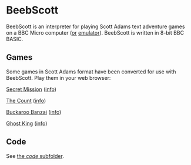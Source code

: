 # BeebScott

BeebScott is an interpreter for playing Scott Adams text adventure games on a BBC Micro computer ([or](https://bbc.godbolt.org) [emulator](http://www.mkw.me.uk/beebem/)). BeebScott is written in 8-bit BBC BASIC.


## Games

Some games in Scott Adams format have been converted for use with BeebScott. Play them in your web browser:

[Secret Mission](http://bbcmicro.co.uk//jsbeeb/play.php?autoboot&disc=https://raw.githubusercontent.com/ahope1/BeebScott/main/games/ScottAdams/03%20Secret%20Mission/adv03-edited.ssd&cpuMultiplier=2) ([info](https://github.com/ahope1/BeebScott/tree/main/games/ScottAdams/03%20Secret%20Mission))

[The Count](http://bbcmicro.co.uk//jsbeeb/play.php?autoboot&disc=https://raw.githubusercontent.com/ahope1/BeebScott/main/games/ScottAdams/05%20The%20Count/adv05-count.ssd&cpuMultiplier=2) ([info](https://github.com/ahope1/BeebScott/tree/main/games/ScottAdams/05%20The%20Count))

[Buckaroo Banzai](http://bbcmicro.co.uk//jsbeeb/play.php?autoboot&disc=https://raw.githubusercontent.com/ahope1/BeebScott/main/games/ScottAdams/14b%20Buckaroo%20Banzai/adv14b-edit.ssd&cpuMultiplier=2) ([info](https://github.com/ahope1/BeebScott/tree/main/games/ScottAdams/14b%20Buckaroo%20Banzai))

[Ghost King](http://bbcmicro.co.uk//jsbeeb/play.php?autoboot&disc=https://raw.githubusercontent.com/ahope1/BeebScott/main/games/GhostKing/gk.ssd&cpuMultiplier=2) ([info](https://github.com/ahope1/BeebScott/tree/main/games/GhostKing))


## Code

See [the *code* subfolder](https://github.com/ahope1/BeebScott/tree/main/code/).
